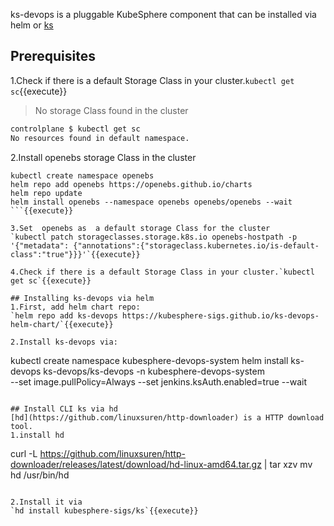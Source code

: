 ks-devops is a pluggable KubeSphere component that can be installed via helm or [ks](https://github.com/kubesphere-sigs/ks/)

## Prerequisites
1.Check if there is a default Storage Class in your cluster.`kubectl get sc`{{execute}} 

> No storage Class found in the cluster

```bash
controlplane $ kubectl get sc 
No resources found in default namespace.
```

2.Install openebs storage Class in the cluster  
```
kubectl create namespace openebs
helm repo add openebs https://openebs.github.io/charts
helm repo update
helm install openebs --namespace openebs openebs/openebs --wait 
```{{execute}}

3.Set  openebs as  a default storage Class for the cluster
`kubectl patch storageclasses.storage.k8s.io openebs-hostpath -p '{"metadata": {"annotations":{"storageclass.kubernetes.io/is-default-class":"true"}}}'`{{execute}}

4.Check if there is a default Storage Class in your cluster.`kubectl get sc`{{execute}} 

## Installing ks-devops via helm
1.First, add helm chart repo:
`helm repo add ks-devops https://kubesphere-sigs.github.io/ks-devops-helm-chart/`{{execute}}

2.Install ks-devops via:
```
kubectl create namespace kubesphere-devops-system 
helm install ks-devops ks-devops/ks-devops -n kubesphere-devops-system \
--set image.pullPolicy=Always --set jenkins.ksAuth.enabled=true --wait
```{{execute}}

## Install CLI ks via hd
[hd](https://github.com/linuxsuren/http-downloader) is a HTTP download tool.
1.install hd
```
curl -L https://github.com/linuxsuren/http-downloader/releases/latest/download/hd-linux-amd64.tar.gz | tar xzv
mv hd /usr/bin/hd
```{{execute}}

2.Install it via 
`hd install kubesphere-sigs/ks`{{execute}}




